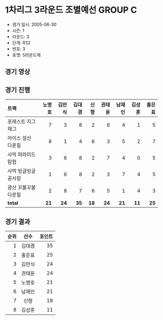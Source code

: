 # 1차리그 3라운드 조별예선 GROUP C

- 경기 일시: 2005-06-30
- 시즌: 1
- 라운드: 3
- 단계: R32
- 번호: 3
- 포맷: 5라운드제





## 경기 영상
## 경기 진행

| 트랙 | 노명호 | 김만식 | 김대겸 | 신형 | 권태윤 | 남재인 | 김성훈 | 홍은표 |
|:---|---:|---:|---:|---:|---:|---:|---:|---:|
| 포레스트 지그재그 | 7 | 3 | 8 | 2 | 6 | 4 | 1 | 5 |
| 아이스 설산 다운힐 | 8 | 1 | 4 | 6 | 3 | 5 | 2 | 7 |
| 사막 피라미드 탐험 | 3 | 6 | 8 | 2 | 7 | 4 | 0 | 5 |
| 사막 빙글빙글 공사장 | 1 | 6 | 8 | 2 | 3 | 7 | 4 | 5 |
| 광산 꼬불꼬불 다운힐 | 2 | 8 | 7 | 6 | 5 | 1 | 4 | 3 |
| __total__ | __21__ | __24__ | __35__ | __18__ | __24__ | __21__ | __11__ | __25__ |




## 경기 결과

| 순위 | 선수 | 포인트 |
|---:|:---:|---:|
| 1 | 김대겸 | 35 |
| 2 | 홍은표 | 25 |
| 3 | 김만식 | 24 |
| 4 | 권태윤 | 24 |
| 5 | 노명호 | 21 |
| 6 | 남재인 | 21 |
| 7 | 신형 | 18 |
| 8 | 김성훈 | 11 |

